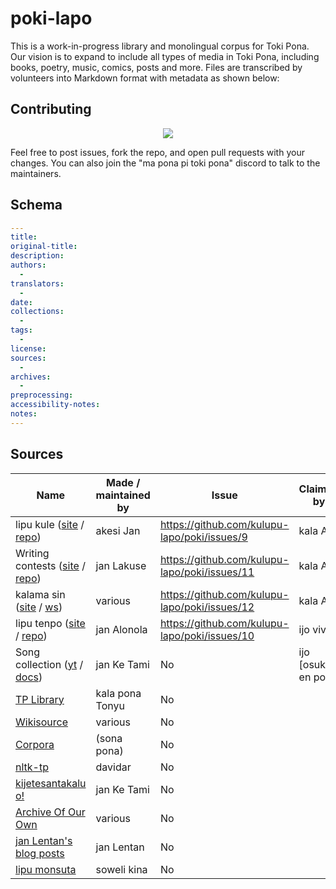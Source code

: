 # poki-lapo
This is a work-in-progress library and monolingual corpus for Toki Pona. Our vision is to expand to include all types of media in Toki Pona, including books, poetry, music, comics, posts and more. Files are transcribed by volunteers into Markdown format with metadata as shown below:

## Contributing

<div align="center">
  <a href="https://github.com/kulupu-lapo/poki/graphs/contributors">
    <img src="https://contrib.rocks/image?repo=kulupu-lapo/poki" />
  </a>
</div>

Feel free to post issues, fork the repo, and open pull requests with your changes.
You can also join the "ma pona pi toki pona" discord to talk to the maintainers.

## Schema

```yaml
---
title:
original-title:
description:
authors:
  -
translators:
  -
date:
collections:
  -
tags:
  -
license:
sources:
  -
archives:
  -
preprocessing:
accessibility-notes:
notes:
---
```

## Sources

[lipu kule site]:https://lipukule.org/
[lipu kule repo]:https://github.com/lipukule/lipu-kule
[utala musi site]:https://utala.pona.la
[utala musi repo]:https://github.com/raacz/utala
[kalama sin site]:https://redcircle.com/shows/kalama-sin
[kalama sin ws]:https://wikisource.org/wiki/Kalama_sin
[lipu tenpo site]:https://liputenpo.org/
[lipu tenpo repo]:https://github.com/lipu-tenpo/liputenpo.org
[songs yt]:https://www.youtube.com/playlist?list=PLc7R2x5fn6AqRFUR9JzGIqh0FMdtsXRnH
[songs doc]:https://docs.google.com/spreadsheets/d/1qXextl70wJUo9xJ0VzECLXb3smiroQDT8U2_aAb_ycM/edit
[tonyu lib]:https://docs.google.com/document/d/1IdMucmhPCzvoUF94Gp25XCwocWOl4PfQ_wfOkiU8cu8/edit?usp=sharing
[Wikisource]:https://wikisource.org/wiki/Category:Toki_pona
[Corpora]:https://sona.pona.la/wiki/Corpora
[nltk-tp]:https://github.com/davidar/nltk-tp/tree/master/Corpus
[kije o]:https://kijetesantakalu-o.tumblr.com/tagged/comic
[ao3]:https://archiveofourown.org/works/search?work_search%5Blanguage_id%5D=tok
[lentan]:https://lipu-sona.pona.la/lentan/
[lipu monsuta]:https://lipumonsuta.neocities.org/


| Name                                                                | Made / maintained by | Issue                                         | Claimed by            |
|---------------------------------------------------------------------|----------------------|-----------------------------------------------|-----------------------|
| lipu kule ([site][lipu kule site] / [repo][lipu kule repo])         | akesi Jan            | https://github.com/kulupu-lapo/poki/issues/9  | kala Asi              |
| Writing contests ([site][utala musi site] / [repo][utala musi repo])| jan Lakuse           | https://github.com/kulupu-lapo/poki/issues/11 | kala Asi              |
| kalama sin ([site][kalama sin site] / [ws][kalama sin ws])          | various              | https://github.com/kulupu-lapo/poki/issues/12 | kala Asi              |
| lipu tenpo ([site][lipu tenpo site] / [repo][lipu tenpo repo])      | jan Alonola          | https://github.com/kulupu-lapo/poki/issues/10 | ijo vivi              |
| Song collection ([yt][songs yt] / [docs][songs doc])                | jan Ke Tami          | No                                            | ijo \[osuka\] en poka |
| [TP Library][tonyu lib]                                             | kala pona Tonyu      | No                                            |                       |
| [Wikisource]                                                        | various              | No                                            |                       |
| [Corpora]                                                           | (sona pona)          | No                                            |                       |
| [nltk-tp]                                                           | davidar              | No                                            |                       |
| [kijetesantakalu o!][kije o]                                        | jan Ke Tami          | No                                            |                       |
| [Archive Of Our Own][ao3]                                           | various              | No                                            |                       |
| [jan Lentan's blog posts][lentan]                                   | jan Lentan           | No                                            |                       |
| [lipu monsuta]                                                      | soweli kina          | No                                            |                       |
